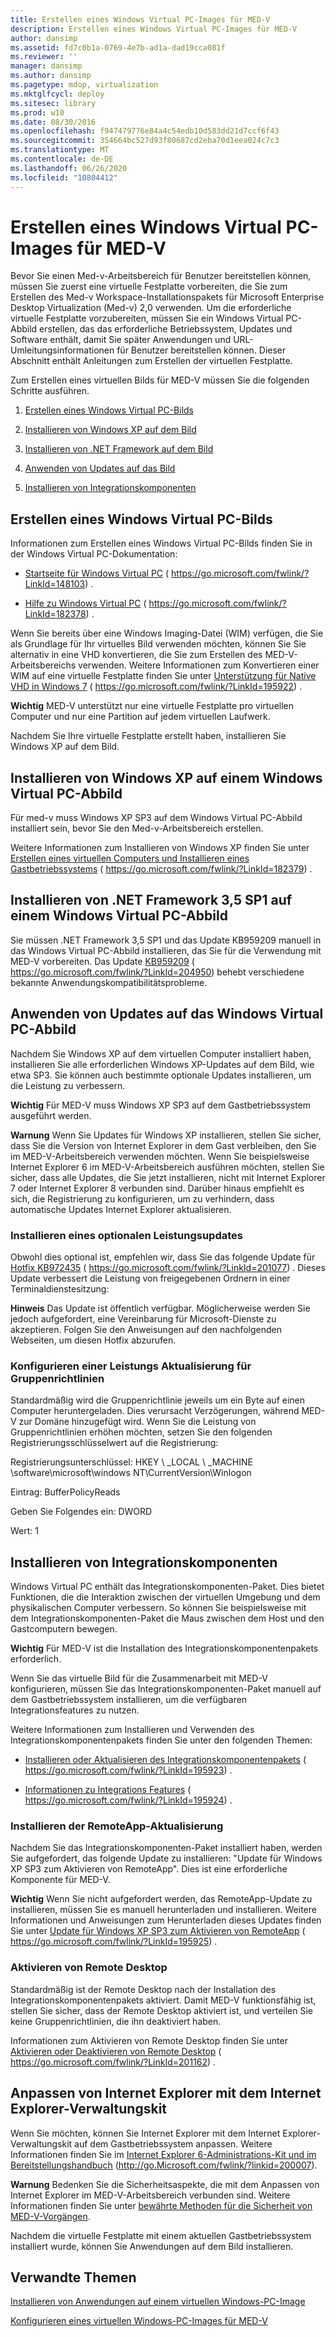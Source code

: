 ```yaml
---
title: Erstellen eines Windows Virtual PC-Images für MED-V
description: Erstellen eines Windows Virtual PC-Images für MED-V
author: dansimp
ms.assetid: fd7c0b1a-0769-4e7b-ad1a-dad19cca081f
ms.reviewer: ''
manager: dansimp
ms.author: dansimp
ms.pagetype: mdop, virtualization
ms.mktglfcycl: deploy
ms.sitesec: library
ms.prod: w10
ms.date: 08/30/2016
ms.openlocfilehash: f947479776e84a4c54edb10d583dd21d7ccf6f43
ms.sourcegitcommit: 354664bc527d93f80687cd2eba70d1eea024c7c3
ms.translationtype: MT
ms.contentlocale: de-DE
ms.lasthandoff: 06/26/2020
ms.locfileid: "10804412"
---
```

# Erstellen eines Windows Virtual PC-Images für MED-V


Bevor Sie einen Med-v-Arbeitsbereich für Benutzer bereitstellen können, müssen Sie zuerst eine virtuelle Festplatte vorbereiten, die Sie zum Erstellen des Med-v Workspace-Installationspakets für Microsoft Enterprise Desktop Virtualization (Med-v) 2,0 verwenden. Um die erforderliche virtuelle Festplatte vorzubereiten, müssen Sie ein Windows Virtual PC-Abbild erstellen, das das erforderliche Betriebssystem, Updates und Software enthält, damit Sie später Anwendungen und URL-Umleitungsinformationen für Benutzer bereitstellen können. Dieser Abschnitt enthält Anleitungen zum Erstellen der virtuellen Festplatte.

Zum Erstellen eines virtuellen Bilds für MED-V müssen Sie die folgenden Schritte ausführen.

1.  [Erstellen eines Windows Virtual PC-Bilds](#bkmk-creatingavirtualmachinebyusingmicrosoftvirtualpc)

2.  [Installieren von Windows XP auf dem Bild](#bkmk-installingwindowsxpontovpc)

3.  [Installieren von .NET Framework auf dem Bild](#bkmk-installingnet)

4.  [Anwenden von Updates auf das Bild](#bkmk-applypatchestovpc)

5.  [Installieren von Integrationskomponenten](#bkmk-installintegration)

## <a href="" id="bkmk-creatingavirtualmachinebyusingmicrosoftvirtualpc"></a>Erstellen eines Windows Virtual PC-Bilds


Informationen zum Erstellen eines Windows Virtual PC-Bilds finden Sie in der Windows Virtual PC-Dokumentation:

-   [Startseite für Windows Virtual PC](https://go.microsoft.com/fwlink/?LinkId=148103) ( https://go.microsoft.com/fwlink/?LinkId=148103) .

-   [Hilfe zu Windows Virtual PC](https://go.microsoft.com/fwlink/?LinkId=182378) ( https://go.microsoft.com/fwlink/?LinkId=182378) .

Wenn Sie bereits über eine Windows Imaging-Datei (WIM) verfügen, die Sie als Grundlage für Ihr virtuelles Bild verwenden möchten, können Sie Sie alternativ in eine VHD konvertieren, die Sie zum Erstellen des MED-V-Arbeitsbereichs verwenden. Weitere Informationen zum Konvertieren einer WIM auf eine virtuelle Festplatte finden Sie unter [Unterstützung für Native VHD in Windows 7](https://go.microsoft.com/fwlink/?LinkId=195922) ( https://go.microsoft.com/fwlink/?LinkId=195922) .

**Wichtig**  MED-V unterstützt nur eine virtuelle Festplatte pro virtuellen Computer und nur eine Partition auf jedem virtuellen Laufwerk.

 

Nachdem Sie Ihre virtuelle Festplatte erstellt haben, installieren Sie Windows XP auf dem Bild.

## <a href="" id="bkmk-installingwindowsxpontovpc"></a>Installieren von Windows XP auf einem Windows Virtual PC-Abbild


Für med-v muss Windows XP SP3 auf dem Windows Virtual PC-Abbild installiert sein, bevor Sie den Med-v-Arbeitsbereich erstellen.

Weitere Informationen zum Installieren von Windows XP finden Sie unter [Erstellen eines virtuellen Computers und Installieren eines Gastbetriebssystems](https://go.microsoft.com/fwlink/?LinkId=182379) ( https://go.microsoft.com/fwlink/?LinkId=182379) .

## <a href="" id="bkmk-installingnet"></a>Installieren von .NET Framework 3,5 SP1 auf einem Windows Virtual PC-Abbild


Sie müssen .NET Framework 3,5 SP1 und das Update KB959209 manuell in das Windows Virtual PC-Abbild installieren, das Sie für die Verwendung mit MED-V vorbereiten. Das Update [KB959209](https://go.microsoft.com/fwlink/?LinkId=204950) ( https://go.microsoft.com/fwlink/?LinkId=204950) behebt verschiedene bekannte Anwendungskompatibilitätsprobleme.

## <a href="" id="bkmk-applypatchestovpc"></a>Anwenden von Updates auf das Windows Virtual PC-Abbild


Nachdem Sie Windows XP auf dem virtuellen Computer installiert haben, installieren Sie alle erforderlichen Windows XP-Updates auf dem Bild, wie etwa SP3. Sie können auch bestimmte optionale Updates installieren, um die Leistung zu verbessern.

**Wichtig**  Für MED-V muss Windows XP SP3 auf dem Gastbetriebssystem ausgeführt werden.

 

**Warnung**  Wenn Sie Updates für Windows XP installieren, stellen Sie sicher, dass Sie die Version von Internet Explorer in dem Gast verbleiben, den Sie im MED-V-Arbeitsbereich verwenden möchten. Wenn Sie beispielsweise Internet Explorer 6 im MED-V-Arbeitsbereich ausführen möchten, stellen Sie sicher, dass alle Updates, die Sie jetzt installieren, nicht mit Internet Explorer 7 oder Internet Explorer 8 verbunden sind. Darüber hinaus empfiehlt es sich, die Registrierung zu konfigurieren, um zu verhindern, dass automatische Updates Internet Explorer aktualisieren.

 

### Installieren eines optionalen Leistungsupdates

Obwohl dies optional ist, empfehlen wir, dass Sie das folgende Update für [Hotfix KB972435](https://go.microsoft.com/fwlink/?LinkId=201077) ( https://go.microsoft.com/fwlink/?LinkId=201077) . Dieses Update verbessert die Leistung von freigegebenen Ordnern in einer Terminaldienstesitzung:

**Hinweis**  Das Update ist öffentlich verfügbar. Möglicherweise werden Sie jedoch aufgefordert, eine Vereinbarung für Microsoft-Dienste zu akzeptieren. Folgen Sie den Anweisungen auf den nachfolgenden Webseiten, um diesen Hotfix abzurufen.

 

### Konfigurieren einer Leistungs Aktualisierung für Gruppenrichtlinien

Standardmäßig wird die Gruppenrichtlinie jeweils um ein Byte auf einen Computer heruntergeladen. Dies verursacht Verzögerungen, während MED-V zur Domäne hinzugefügt wird. Wenn Sie die Leistung von Gruppenrichtlinien erhöhen möchten, setzen Sie den folgenden Registrierungsschlüsselwert auf die Registrierung:

Registrierungsunterschlüssel: HKEY \ _LOCAL \ _MACHINE \\software\\microsoft\\windows NT\\CurrentVersion\\Winlogon

Eintrag: BufferPolicyReads

Geben Sie Folgendes ein: DWORD

Wert: 1

## <a href="" id="bkmk-installintegration"></a>Installieren von Integrationskomponenten


Windows Virtual PC enthält das Integrationskomponenten-Paket. Dies bietet Funktionen, die die Interaktion zwischen der virtuellen Umgebung und dem physikalischen Computer verbessern. So können Sie beispielsweise mit dem Integrationskomponenten-Paket die Maus zwischen dem Host und den Gastcomputern bewegen.

**Wichtig**  Für MED-V ist die Installation des Integrationskomponentenpakets erforderlich.

 

Wenn Sie das virtuelle Bild für die Zusammenarbeit mit MED-V konfigurieren, müssen Sie das Integrationskomponenten-Paket manuell auf dem Gastbetriebssystem installieren, um die verfügbaren Integrationsfeatures zu nutzen.

Weitere Informationen zum Installieren und Verwenden des Integrationskomponentenpakets finden Sie unter den folgenden Themen:

-   [Installieren oder Aktualisieren des Integrationskomponentenpakets](https://go.microsoft.com/fwlink/?LinkId=195923) ( https://go.microsoft.com/fwlink/?LinkId=195923) .

-   [Informationen zu Integrations Features](https://go.microsoft.com/fwlink/?LinkId=195924) ( https://go.microsoft.com/fwlink/?LinkId=195924) .

### Installieren der RemoteApp-Aktualisierung

Nachdem Sie das Integrationskomponenten-Paket installiert haben, werden Sie aufgefordert, das folgende Update zu installieren: "Update für Windows XP SP3 zum Aktivieren von RemoteApp". Dies ist eine erforderliche Komponente für MED-V.

**Wichtig**  Wenn Sie nicht aufgefordert werden, das RemoteApp-Update zu installieren, müssen Sie es manuell herunterladen und installieren. Weitere Informationen und Anweisungen zum Herunterladen dieses Updates finden Sie unter [Update für Windows XP SP3 zum Aktivieren von RemoteApp](https://go.microsoft.com/fwlink/?LinkId=195925) ( https://go.microsoft.com/fwlink/?LinkId=195925) .

 

### Aktivieren von Remote Desktop

Standardmäßig ist der Remote Desktop nach der Installation des Integrationskomponentenpakets aktiviert. Damit MED-V funktionsfähig ist, stellen Sie sicher, dass der Remote Desktop aktiviert ist, und verteilen Sie keine Gruppenrichtlinien, die ihn deaktiviert haben.

Informationen zum Aktivieren von Remote Desktop finden Sie unter [Aktivieren oder Deaktivieren von Remote Desktop](https://go.microsoft.com/fwlink/?LinkId=201162) ( https://go.microsoft.com/fwlink/?LinkId=201162) .

## Anpassen von Internet Explorer mit dem Internet Explorer-Verwaltungskit


Wenn Sie möchten, können Sie Internet Explorer mit dem Internet Explorer-Verwaltungskit auf dem Gastbetriebssystem anpassen. Weitere Informationen finden Sie im [Internet Explorer 6-Administrations-Kit und im Bereitstellungshandbuch](https://go.microsoft.com/fwlink/?LinkId=200007) (http://go.Microsoft.com/fwlink/?linkid=200007).

**Warnung**  Bedenken Sie die Sicherheitsaspekte, die mit dem Anpassen von Internet Explorer im MED-V-Arbeitsbereich verbunden sind. Weitere Informationen finden Sie unter [bewährte Methoden für die Sicherheit von MED-V-Vorgängen](security-best-practices-for-med-v-operations.md).

 

Nachdem die virtuelle Festplatte mit einem aktuellen Gastbetriebssystem installiert wurde, können Sie Anwendungen auf dem Bild installieren.

## Verwandte Themen


[Installieren von Anwendungen auf einem virtuellen Windows-PC-Image](installing-applications-on-a-windows-virtual-pc-image.md)

[Konfigurieren eines virtuellen Windows-PC-Images für MED-V](configuring-a-windows-virtual-pc-image-for-med-v.md)

 

 





